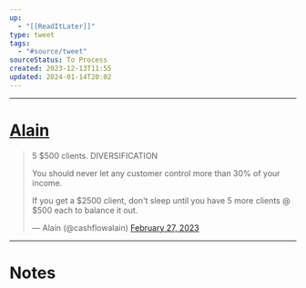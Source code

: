 ```yaml
---
up:
  - "[[ReadItLater]]"
type: tweet
tags:
  - "#source/tweet"
sourceStatus: To Process
created: 2023-12-13T11:55
updated: 2024-01-14T20:02
---
```



---

# [Alain](https://twitter.com/cashflowalain/status/1630261429742829571)

> 5 $500 clients. DIVERSIFICATION  
>   
> You should never let any customer control more than 30% of your income.  
>   
> If you get a $2500 client, don't sleep until you have 5 more clients @ $500 each to balance it out.
> 
> — Alain (@cashflowalain) [February 27, 2023](https://twitter.com/cashflowalain/status/1630261429742829571?ref_src=twsrc%5Etfw)

---

# Notes